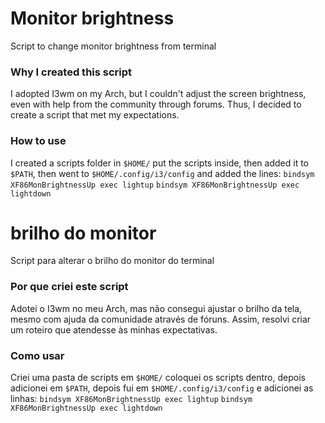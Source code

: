 # Monitor brightness
Script to change monitor brightness from terminal

### Why I created this script
I adopted I3wm on my Arch, but I couldn't adjust the screen brightness, even with help from the community through forums. Thus, I decided to create a script that met my expectations.

### How to use
I created a scripts folder in `$HOME/` put the scripts inside, then added it to `$PATH`, then went to `$HOME/.config/i3/config` and added the lines:
`bindsym XF86MonBrightnessUp exec lightup`
`bindsym XF86MonBrightnessUp exec lightdown`


# brilho do monitor
Script para alterar o brilho do monitor do terminal

### Por que criei este script
Adotei o I3wm no meu Arch, mas não consegui ajustar o brilho da tela, mesmo com ajuda da comunidade através de fóruns. Assim, resolvi criar um roteiro que atendesse às minhas expectativas.

### Como usar
Criei uma pasta de scripts em `$HOME/` coloquei os scripts dentro, depois adicionei em `$PATH`, depois fui em `$HOME/.config/i3/config` e adicionei as linhas:
`bindsym XF86MonBrightnessUp exec lightup`
`bindsym XF86MonBrightnessUp exec lightdown`
